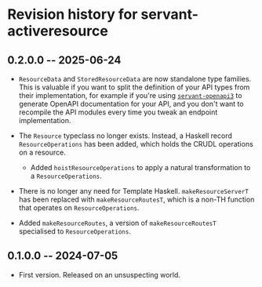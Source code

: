 # Revision history for servant-activeresource

## 0.2.0.0 -- 2025-06-24

* `ResourceData` and `StoredResourceData` are now standalone type
  families. This is valuable if you want to split the definition of
  your API types from their implementation, for example if you're
  using [`servant-openapi3`](https://hackage.haskell.org/package/servant-openapi3)
  to generate OpenAPI documentation for your API, and you don't want
  to recompile the API modules every time you tweak an endpoint
  implementation.

* The `Resource` typeclass no longer exists. Instead, a Haskell record
  `ResourceOperations` has been added, which holds the CRUDL
  operations on a resource.

  - Added `hoistResourceOperations` to apply a natural transformation
    to a `ResourceOperations`.

* There is no longer any need for Template
  Haskell. `makeResourceServerT` has been replaced with
  `makeResourceRoutesT`, which is a non-TH function that operates on
  `ResourceOperations`.

* Added `makeResourceRoutes`, a version of `makeResourceRoutesT`
  specialised to `ResourceOperations`.

## 0.1.0.0 -- 2024-07-05

* First version. Released on an unsuspecting world.
